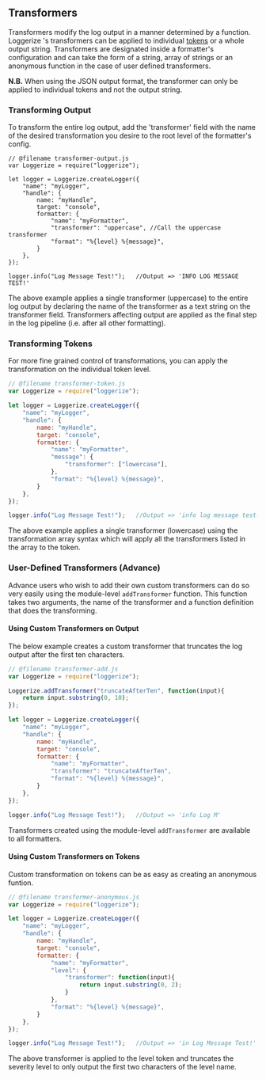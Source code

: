 ## Transformers

Transformers modify the log output in a manner determined by a function. Loggerize 's 
transformers can be applied to individual [tokens](#token) or a whole output 
string. Transformers are designated inside a formatter's configuration and can 
take the form of a string, array of strings or an anonymous function in the 
case of user defined transformers.

**N.B.** When using the JSON output format, the transformer 
can only be applied to individual tokens and not the output string.

### Transforming Output

To transform the entire log output, add the 'transformer' field with the name 
of the desired transformation you desire to the root level of the formatter's 
config. 

```
// @filename transformer-output.js
var Loggerize = require("loggerize");

let logger = Loggerize.createLogger({
	"name": "myLogger", 
	"handle": {
		name: "myHandle",
		target: "console",
		formatter: {
			"name": "myFormatter",
			"transformer": "uppercase", //Call the uppercase transformer
			"format": "%{level} %{message}",
		}
	},
});

logger.info("Log Message Test!");	//Output => 'INFO LOG MESSAGE TEST!'
```

The above example applies a single transformer (uppercase) to the entire log 
output by declaring the name of the transformer as a text string on the 
transformer field. Transformers affecting output are applied as the final step 
in the log pipeline (i.e. after all other formatting).


### Transforming Tokens

For more fine grained control of transformations, you can apply the transformation 
on the individual token level.

```javascript
// @filename transformer-token.js
var Loggerize = require("loggerize");

let logger = Loggerize.createLogger({
	"name": "myLogger", 
	"handle": {
		name: "myHandle",
		target: "console",
		formatter: {
			"name": "myFormatter",
			"message": {
				"transformer": ["lowercase"],
			},
			"format": "%{level} %{message}",
		}
	},
});

logger.info("Log Message Test!");	//Output => 'info log message test!'
```

The above example applies a single transformer (lowercase) using the transformation 
array syntax which will apply all the transformers listed in the array to the token.


### User-Defined Transformers (Advance)

Advance users who wish to add their own custom transformers can do so very easily 
using the module-level `addTransformer` function. This function takes two arguments, 
the name of the transformer and a function definition that does the transforming.

#### Using Custom Transformers on Output

The below example creates a custom transformer that truncates the log output 
after the first ten characters.

```javascript
// @filename transformer-add.js
var Loggerize = require("loggerize");

Loggerize.addTransformer("truncateAfterTen", function(input){ 
	return input.substring(0, 10); 
});

let logger = Loggerize.createLogger({
	"name": "myLogger", 
	"handle": {
		name: "myHandle",
		target: "console",
		formatter: {
			"name": "myFormatter",
			"transformer": "truncateAfterTen",
			"format": "%{level} %{message}",
		}
	},
});

logger.info("Log Message Test!");	//Output => 'info Log M'
```

Transformers created using the module-level `addTransformer` are available to 
all formatters.

#### Using Custom Transformers on Tokens

Custom transformation on tokens can be as easy as creating an anonymous funtion.

```javascript
// @filename transformer-anonymous.js
var Loggerize = require("loggerize");

let logger = Loggerize.createLogger({
	"name": "myLogger", 
	"handle": {
		name: "myHandle",
		target: "console",
		formatter: {
			"name": "myFormatter",
			"level": {
				"transformer": function(input){
					return input.substring(0, 2); 
				}
			},
			"format": "%{level} %{message}",
		}
	},
});

logger.info("Log Message Test!");	//Output => 'in Log Message Test!'
```

The above transformer is applied to the level token and truncates the severity 
level to only output the first two characters of the level name.


